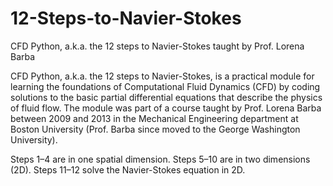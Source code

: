 # 12-Steps-to-Navier-Stokes
CFD Python, a.k.a. the 12 steps to Navier-Stokes taught by Prof. Lorena Barba

CFD Python, a.k.a. the 12 steps to Navier-Stokes, is a practical module for learning the foundations of Computational Fluid Dynamics (CFD) by coding solutions to the basic partial differential equations that describe the physics of fluid flow. The module was part of a course taught by Prof. Lorena Barba between 2009 and 2013 in the Mechanical Engineering department at Boston University (Prof. Barba since moved to the George Washington University).

Steps 1–4 are in one spatial dimension. Steps 5–10 are in two dimensions (2D). Steps 11–12 solve the Navier-Stokes equation in 2D.
